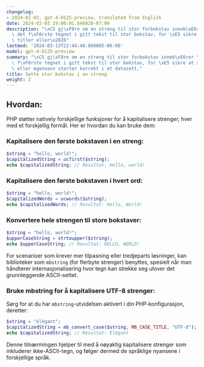 ```yaml
---
changelog:
- 2024-02-03, gpt-4-0125-preview, translated from English
date: 2024-02-03 19:06:01.646920-07:00
description: "\xC5 gj\xF8re om en streng til stor forbokstav inneb\xE6rer \xE5 endre\
  \ det f\xF8rste tegnet i gitt tekst til stor bokstav, for \xE5 sikre at setninger,\
  \ titler eller\u2026"
lastmod: '2024-03-13T22:44:40.868805-06:00'
model: gpt-4-0125-preview
summary: "\xC5 gj\xF8re om en streng til stor forbokstav inneb\xE6rer \xE5 endre det\
  \ f\xF8rste tegnet i gitt tekst til stor bokstav, for \xE5 sikre at setninger, titler\
  \ eller egennavn starter korrekt i et datasett."
title: Sette stor bokstav i en streng
weight: 2
---
```


## Hvordan:
PHP støtter natively forskjellige funksjoner for å kapitalisere strenger, hver med et forskjellig formål. Her er hvordan du kan bruke dem:

### Kapitalisere den første bokstaven i en streng:
```php
$string = "hello, world!";
$capitalizedString = ucfirst($string);
echo $capitalizedString; // Resultat: Hello, world!
```

### Kapitalisere den første bokstaven i hvert ord:
```php
$string = "hello, world!";
$capitalizedWords = ucwords($string);
echo $capitalizedWords; // Resultat: Hello, World!
```

### Konvertere hele strengen til store bokstaver:
```php
$string = "hello, world!";
$upperCaseString = strtoupper($string);
echo $upperCaseString; // Resultat: HELLO, WORLD!
```

For scenarioer som krever mer tilpasning eller tredjeparts løsninger, kan biblioteker som `mbstring` (for flerbyte strenger) benyttes, spesielt når man håndterer internasjonalisering hvor tegn kan strekke seg utover det grunnleggende ASCII-settet.

### Bruke mbstring for å kapitalisere UTF-8 strenger:
Sørg for at du har `mbstring`-utvidelsen aktivert i din PHP-konfigurasjon, deretter:

```php
$string = "élégant";
$capitalizedString = mb_convert_case($string, MB_CASE_TITLE, "UTF-8");
echo $capitalizedString; // Resultat: Élégant
```

Denne tilnærmingen hjelper til med å nøyaktig kapitalisere strenger som inkluderer ikke-ASCII-tegn, og følger dermed de språklige nyansene i forskjellige språk.
